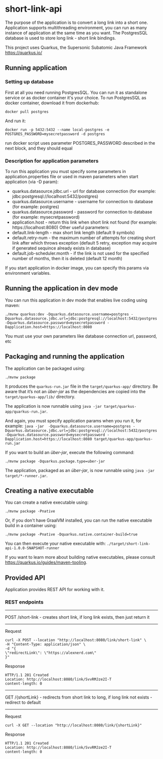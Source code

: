 # short-link-api

The purpose of the application is to convert a long link into a short one. Application supports multithreading environment, 
you can run as many instance of application at the same time as you want.
The PostgresSQL database is used to store long link - short link bindings.

This project uses Quarkus, the Supersonic Subatomic Java Framework https://quarkus.io/ 

## Running application

### Setting up database
First at all you need running PostgresSQL. You can run it as standalone service or as docker container it's your choice.
To run PostgresSQL as docker container, download it from dockerhub:
```shell script
docker pull postgres
```
And run it:
```shell script
docker run -p 5432:5432 --name local-postgres -e POSTGRES_PASSWORD=mysecretpassword -d postgres
```
run docker script uses parameter POSTGRES_PASSWORD described in the next block, and they should equal

### Description for application parameters
To run this application you must specify some parameters in application.properties file or used in maven parameters when 
start application (via -D param):
 - quarkus.datasource.jdbc.url - url for database connection (for example: jdbc:postgresql://localhost:5432/postgres)
 - quarkus.datasource.username - username for connection to database (for example: postgres)
 - quarkus.datasource.password - password for connection to database (for example: mysecretpassword)
 - application.host - return this link when short link not found (for example: https://localhost:8080)
Other useful parameters:
 - default.link-length - max short link length (default 9 symbols)
 - default.retry-num - the maximum number of attempts for creating short link after which throws exception (default 5 retry, exception may acquire if generated sequince already exists in database)
 - default.job-scheduler.month - if the link is not used for the specified number of months, then it is deleted (default 12 month)

If you start application in docker image, you can specify this params via environment variables.

## Running the application in dev mode

You can run this application in dev mode that enables live coding using maven:
```shell script
./mvnw quarkus:dev -Dquarkus.datasource.username=postgres -Dquarkus.datasource.jdbc.url=jdbc:postgresql://localhost:5432/postgres -Dquarkus.datasource.password=mysecretpassword -Dapplication.host=https://localhost:8080  
```
You must use your own parameters like database connection url, password, etc

## Packaging and running the application

The application can be packaged using:
```shell script
./mvnw package
```

It produces the `quarkus-run.jar` file in the `target/quarkus-app/` directory.
Be aware that it’s not an _über-jar_ as the dependencies are copied into the `target/quarkus-app/lib/` directory.

The application is now runnable using `java -jar target/quarkus-app/quarkus-run.jar`.

And again, you must specify application params when you run it, for example: `java -jar 
-Dquarkus.datasource.username=postgres -Dquarkus.datasource.jdbc.url=jdbc:postgresql://localhost:5432/postgres 
-Dquarkus.datasource.password=mysecretpassword -Dapplication.host=https://localhost:8080 target/quarkus-app/quarkus-run.jar ` 

If you want to build an _über-jar_, execute the following command:
```shell script
./mvnw package -Dquarkus.package.type=uber-jar
```

The application, packaged as an _über-jar_, is now runnable using `java -jar target/*-runner.jar`.

## Creating a native executable

You can create a native executable using: 
```shell script
./mvnw package -Pnative
```

Or, if you don't have GraalVM installed, you can run the native executable build in a container using: 
```shell script
./mvnw package -Pnative -Dquarkus.native.container-build=true
```

You can then execute your native executable with: `./target/short-link-api-1.0.0-SNAPSHOT-runner`

If you want to learn more about building native executables, please consult https://quarkus.io/guides/maven-tooling.

## Provided API

Application provides REST API for working with it.

### REST endpoints

**************************
POST /short-link  - creates short link, if long link exists, then just return it
**************************

Request
```shell script
curl -X POST --location "http://localhost:8080/link/short-link" \
-H "Content-Type: application/json" \
-d "{
\"redirectLink\": \"https://alexnerd.com\"
}"
```

Response
```shell script
HTTP/1.1 201 Created
Location: http://localhost:8080/link/SvvRMJze2I-T
content-length: 0
```

**************************
GET  /{shortLink} - redirects from short link to long, if long link not exists - redirect to default
**************************

Request
```shell sxript
curl -X GET --location "http://localhost:8080/link/{shortLink}"
```

Response
```shell script
HTTP/1.1 201 Created
Location: http://localhost:8080/link/SvvRMJze2I-T
content-length: 0
```
